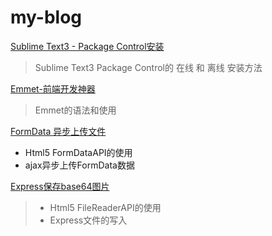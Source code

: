 # my-blog

[Sublime Text3 - Package Control安装](https://github.com/luosijie/blog/blob/master/%5B001%5D%20Sublime%20Text3%20-%20Package%20Control%E5%AE%89%E8%A3%85.md)
>Sublime Text3 Package Control的 在线 和 离线 安装方法

[Emmet-前端开发神器](https://github.com/luosijie/blog/blob/master/%5B002%5D%20Emmet-%E5%89%8D%E7%AB%AF%E5%BC%80%E5%8F%91%E7%A5%9E%E5%99%A8.md)
>Emmet的语法和使用

[FormData 异步上传文件](https://github.com/luosijie/blog/blob/master/%5B003%5D%20FormData%20%E5%BC%82%E6%AD%A5%E4%B8%8A%E4%BC%A0%E6%96%87%E4%BB%B6.md)
+ Html5 FormDataAPI的使用
+ ajax异步上传FormData数据

[Express保存base64图片](https://github.com/luosijie/blog/blob/master/%5B004%5D%20Express%E4%BF%9D%E5%AD%98base64%E5%9B%BE%E7%89%87.md)
>+ Html5 FileReaderAPI的使用
>+ Express文件的写入
